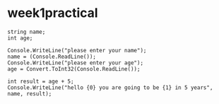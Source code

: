 # week1practical

    string name;
    int age;

    Console.WriteLine("please enter your name");
    name = (Console.ReadLine());
    Console.WriteLine("please enter your age");
    age = Convert.ToInt32(Console.ReadLine());

    int result = age + 5;
    Console.WriteLine("hello {0} you are going to be {1} in 5 years", name, result);
